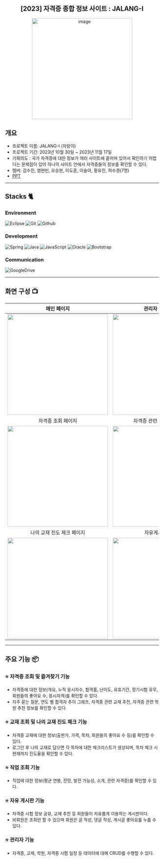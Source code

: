 <div align="center">
  <h2>[2023] 자격증 종합 정보 사이트 : JALANG-I</h2>
<img width="329" alt="image" src="https://github.com/user-attachments/assets/1cc6e89b-0961-46ae-9818-fd7fe4cfc6d6">
</div>

## 개요
- 프로젝트 이름: JALANG-I (자랑이)
- 프로젝트 기간: 2023년 10월 30일 ~ 2023년 11월 17일
- 기획의도 : 국가 자격증에 대한 정보가 여러 사이트에 흩어져 있어서 확인하기 어렵다는 문제점이 있어 하나의 사이트 안에서 자격증들의 정보를 확인할 수 있다.
- 멤버: 김수진, 염현빈, 오승현, 이도훈, 이슬아, 황유진, 허수경(7명)
- [PPT](https://drive.google.com/file/d/1wHQRJOR1H4KhGYeF_iNAscCRgRczT2Hm/view?usp=sharing)

---

## Stacks 🐈

### Environment
![Eclipse](https://img.shields.io/badge/Eclipse-2C2255?style=for-the-badge&logo=Eclipse&logoColor=white)
![Git](https://img.shields.io/badge/Git-F05032?style=for-the-badge&logo=Git&logoColor=white)
![Github](https://img.shields.io/badge/GitHub-181717?style=for-the-badge&logo=GitHub&logoColor=white)             


### Development
![Spring](https://img.shields.io/badge/spring-6DB33F?style=for-the-badge&logo=spring&logoColor=white)
![Java](https://img.shields.io/badge/java-007396?style=for-the-badge&logo=java&logoColor=white)
![JavaScript](https://img.shields.io/badge/JavaScript-F7DF1E?style=for-the-badge&logo=Javascript&logoColor=white)
![Oracle](https://img.shields.io/badge/oracle-F80000?style=for-the-badge&logo=oracle&logoColor=white)
![Bootstrap](https://img.shields.io/badge/Bootstrap-7952B3?style=for-the-badge&logo=Bootstrap&logoColor=white)

### Communication
![GoogleDrive](https://img.shields.io/badge/GoogleDrive-4285F4?style=for-the-badge&logo=GoogleDrive&logoColor=white)

---
## 화면 구성 📺
| 메인 페이지  |  관리자 메인 페이지   |
| :-------------------------------------------: | :------------: |
|  <img width="329" src="https://github.com/user-attachments/assets/0ad83c45-9834-41c5-bfca-8fe29c965f9f"/> |  <img width="329" src="https://github.com/user-attachments/assets/6bf95d05-42a3-4904-b1ce-50f6d6bf7451"/>|  
| 자격증 조회 페이지   |  자격증 관련 직업 조회 페이지   |  
| <img width="329" src="https://github.com/user-attachments/assets/df5a57d9-8c22-422d-8fe0-6a4583323c50"/>   |  <img width="329" src="https://github.com/user-attachments/assets/9da64cb4-6cfa-4d11-aee9-0c2dff240b17"/>     |
|  나의 교재 진도 체크 페이지   |  자유게시판 페이지   |  
| <img width="329" src="https://github.com/user-attachments/assets/5092f110-db78-49f0-8225-bedafbd79cfa"/>   |  <img width="329" src="https://github.com/user-attachments/assets/fd34a30e-6e1a-4774-b1d2-1dfacba7eb23"/>     |



---
## 주요 기능 📦

### ⭐️ 자격증 조회 및 즐겨찾기 기능
- 자격증에 대한 정보(개요, 누적 응시자수, 합격률, 난이도, 유효기간, 정기시험 유무, 회원들의 좋아요 수, 응시자격)를 확인할 수 있다.
- 자주 묻는 질문, 연도 별 합격자 추이 그래프, 자격증 관련 교재 추천, 자격증 관련 학원 추천 정보를 확인할 수 있다.

### ⭐️ 교재 조회 및 나의 교재 진도 체크 기능
- 자격증 교재에 대한 정보(출판가, 가격, 목차, 회원들의 좋아요 수 등)를 확인할 수 있다.
- 로그인 후 나의 교재로 담으면 각 목차에 대한 체크리스트가 생성되며, 목차 체크 시 현재까지 진도율을 확인할 수 있다.

### ⭐️ 직업 조회 기능
- 직업에 대한 정보(평균 연봉, 전망, 발전 가능성, 소개, 관련 자격증)를 확인할 수 있다.

### ⭐️ 자유 게시판 기능
- 자격증 시험 정보 공유, 교재 추천 등 회원들이 자유롭게 이용하는 게시판이다.
- 비회원은 조회만 할 수 있으며 회원은 글 작성, 댓글 작성, 게시글 좋아요를 누를 수 있다.

### ⭐️ 관리자 기능
- 자격증, 교재, 학원, 자격증 시험 일정 등 데이터에 대해 CRUD를 수행할 수 있다.

